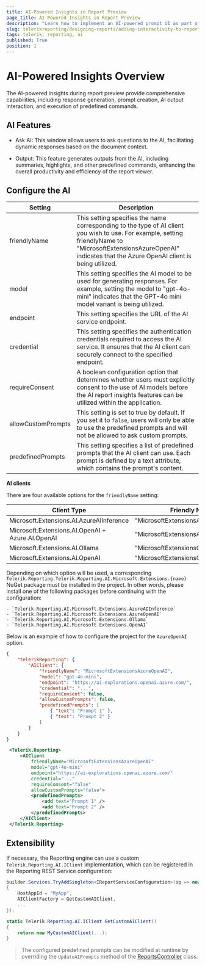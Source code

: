 ```yaml
---
title: AI-Powered Insights in Report Preview
page_title: AI-Powered Insights in Report Preview
description: "Learn how to implement an AI-powered prompt UI as part of any web-based report viewer."
slug: telerikreporting/designing-reports/adding-interactivity-to-reports/ai-powered-insights
tags: telerik, reporting, ai
published: True
position: 1
---
```


# AI-Powered Insights Overview

The AI-powered insights during report preview provide comprehensive capabilities, including response generation, prompt creation, AI output interaction, and execution of predefined commands.

## AI Features

* Ask AI: This window allows users to ask questions to the AI, facilitating dynamic responses based on the document context.

* Output: This feature generates outputs from the AI, including summaries, highlights, and other predefined commands, enhancing the overall productivity and efficiency of the report viewer.

## Configure the AI

| Setting | Description |
| ------ | ------ |
|friendlyName|This setting specifies the name corresponding to the type of AI client you wish to use. For example, setting friendlyName to "MicrosoftExtensionsAzureOpenAI" indicates that the Azure OpenAI client is being utilized.|
|model|This setting specifies the AI model to be used for generating responses. For example, setting the model to "gpt-4o-mini" indicates that the GPT-4o mini model variant is being utilized.|
|endpoint|This setting specifies the URL of the AI service endpoint.|
|credential|This setting specifies the authentication credentials required to access the AI service. It ensures that the AI client can securely connect to the specified endpoint.|
|requireConsent|A boolean configuration option that determines whether users must explicitly consent to the use of AI models before the AI report insights features can be utilized within the application.|
|allowCustomPrompts|This setting is set to true by default. If you set it to `false`, users will only be able to use the predefined prompts and will not be allowed to ask custom prompts.|
|predefinedPrompts|This setting specifies a list of predefined prompts that the AI client can use. Each prompt is defined by a text attribute, which contains the prompt's content.|

__AI clients__

There are four available options for the `friendlyName` setting:

| Client Type | Friendly Name |
| ------ | ------ |
|Microsoft.Extensions.AI.AzureAIInference|"MicrosoftExtensionsAzureAIInference"|
|Microsoft.Extensions.AI.OpenAI + Azure.AI.OpenAI|"MicrosoftExtensionsAzureOpenAI"|
|Microsoft.Extensions.AI.Ollama|"MicrosoftExtensionsOllama"|
|Microsoft.Extensions.AI.OpenAI|"MicrosoftExtensionsOpenAI"|

Depending on which option will be used, a corresponding `Telerik.Reporting.Telerik.Reporting.AI.Microsoft.Extensions.{name}` NuGet package must be installed in the project. In other words, please install one of the following packages before continuing with the configuration:

	- `Telerik.Reporting.AI.Microsoft.Extensions.AzureAIInference`
	- `Telerik.Reporting.AI.Microsoft.Extensions.AzureOpenAI`
	- `Telerik.Reporting.AI.Microsoft.Extensions.Ollama`
	- `Telerik.Reporting.AI.Microsoft.Extensions.OpenAI`

Below is an example of how to configure the project for the `AzureOpenAI` option.

````JSON
{
	"telerikReporting": {
		"AIClient": {
			"friendlyName": "MicrosoftExtensionsAzureOpenAI",
			"model": "gpt-4o-mini",
			"endpoint": "https://ai-explorations.openai.azure.com/",
			"credential": "...",
			"requireConsent": false,
			"allowCustomPrompts": false,
			"predefinedPrompts": [
				{ "text": "Prompt 1" },
				{ "text": "Prompt 2" }
			]
		}
	}
}
````
````XML
 <Telerik.Reporting>
     <AIClient
         friendlyName="MicrosoftExtensionsAzureOpenAI"
         model="gpt-4o-mini"
         endpoint="https://ai-explorations.openai.azure.com/"
         credential="..."
         requireConsent="false"
         allowCustomPrompts="false">
         <predefinedPrompts>
             <add text="Prompt 1" />
             <add text="Prompt 2" />
         </predefinedPrompts>
     </AIClient>
 </Telerik.Reporting>
````

## Extensibility

If necessary, the Reporting engine can use a custom `Telerik.Reporting.AI.IClient` implementation, which can be registered in the Reporting REST Service configuration:

````C#
builder.Services.TryAddSingleton<IReportServiceConfiguration>(sp => new ReportServiceConfiguration
{
    HostAppId = "MyApp",
    AIClientFactory = GetCustomAIClient,
    ...
});

static Telerik.Reporting.AI.IClient GetCustomAIClient()
{
    return new MyCustomAIClient(...);
}
````

 > The configured predefined prompts can be modified at runtime by overriding the `UpdateAIPrompts` method of the [ReportsController](/api/telerik.reporting.services.webapi.reportscontrollerbase) class.
